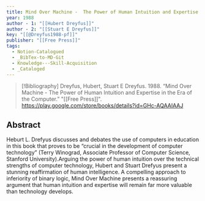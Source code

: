 ```yaml
---
title: Mind Over Machine -  The Power of Human Intuition and Expertise in the Era of the Computer
year: 1988
author - 1: "[[Hubert Dreyfus]]"
author - 2: "[[Stuart E Dreyfus]]"
key: "[[@Dreyfus1988-pf]]"
publisher: "[[Free Press]]"
tags:
  - Notion-Catalogued
  - _BibTex-to-MD-Git
  - Knowledge---Skill-Acquisition
  - _Cataloged
---
```


> [!Bibliography]
> Dreyfus, Hubert, Stuart E Dreyfus. 1988. “Mind Over Machine -  The Power of Human Intuition and Expertise in the Era of the Computer.” "[[Free Press]]". https://play.google.com/store/books/details?id=GHc-AQAAIAAJ

## Abstract
Heburt L. Drefyus discusses and debates the use of computers in education in this book that proves to be “crucial in the development of computer technology” (Terry Winograd, Associate Professor of Computer Science, Stanford University).Arguing the power of human intuition over the technical strengths of computer technology, Hubert and Stuart Drefyus present a stunning reaffirmation of human intelligence. A compelling approach to inferiority of binary logic, Mind Over Machine presents a reassuring argument that human intuition and expertise will remain far more valuable than technology develops.